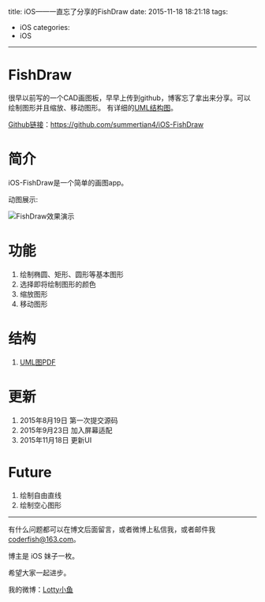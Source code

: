 title: iOS——一直忘了分享的FishDraw
date: 2015-11-18 18:21:18
tags:
  - iOS
categories:
  - iOS
---

# FishDraw
很早以前写的一个CAD画图板，早早上传到github，博客忘了拿出来分享。可以绘制图形并且缩放、移动图形。
有详细的[UML结构图](https://github.com/summertian4/iOS-FishDraw/blob/master/FishDraw/FishDraw.pdf)。

[Github链接](https://github.com/summertian4/iOS-FishDraw)：https://github.com/summertian4/iOS-FishDraw

# 简介
iOS-FishDraw是一个简单的画图app。

动图展示:

![FishDraw效果演示](https://raw.githubusercontent.com/summertian4/Images/master/blog/github_iOS-FishDraw-show-01.gif)

<!--more-->


# 功能
1. 绘制椭圆、矩形、圆形等基本图形
2. 选择即将绘制图形的颜色
3. 缩放图形
4. 移动图形

# 结构
1. [UML图PDF](https://github.com/summertian4/iOS-FishDraw/blob/master/FishDraw/FishDraw.pdf)


# 更新
1. 2015年8月19日  第一次提交源码
2. 2015年9月23日  加入屏幕适配
3. 2015年11月18日 更新UI

# Future
1. 绘制自由直线
2. 绘制空心图形

----

有什么问题都可以在博文后面留言，或者微博上私信我，或者邮件我 <coderfish@163.com>。

博主是 iOS 妹子一枚。

希望大家一起进步。

我的微博：[Lotty小鱼](http://weibo.com/coderfish/)

